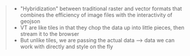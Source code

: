 > * "Hybridization" between traditional raster and vector formats that combines the efficiency of image files with the interactivity of geojson
> * VT are like tiles in that they chop the data up into little pieces, then stream it to the browser
> * But unlike tiles, we are passing the actual data --> data we can work with directly and style on the fly
